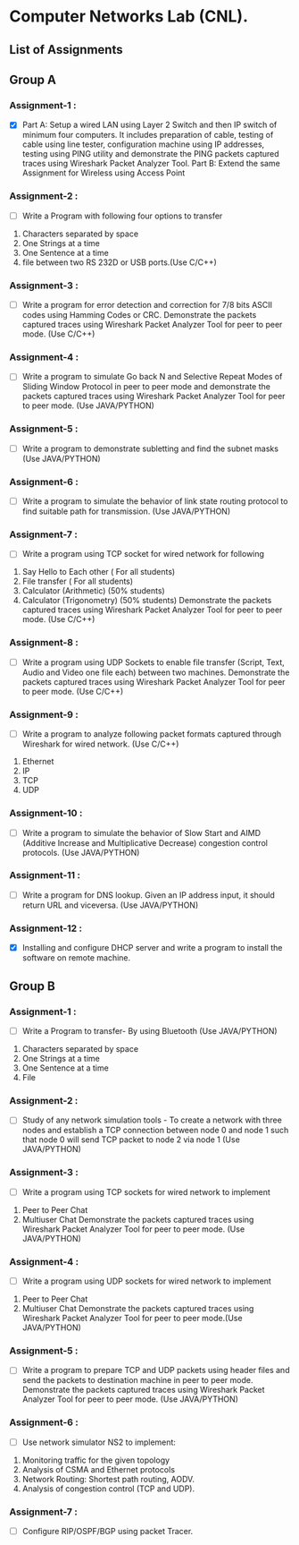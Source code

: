 # Computer Networks Lab (CNL).

## List of Assignments

## Group A

### Assignment-1 :
- [x] Part A: Setup a wired LAN using Layer 2 Switch and then IP switch of minimum four computers. It includes preparation of cable, testing of cable using line tester, configuration machine using IP addresses, testing using PING utility and demonstrate the PING packets captured traces using Wireshark Packet Analyzer Tool. Part B: Extend the same Assignment for Wireless using Access Point 

### Assignment-2 :
- [ ] Write a Program with following four options to transfer
1. Characters separated by space 
2. One Strings at a time
3. One Sentence at a time 
4. file between two RS 232D or USB ports.(Use C/C++)  

### Assignment-3 :
- [ ] Write a program for error detection and correction for 7/8 bits ASCII codes using Hamming Codes or CRC. Demonstrate the packets captured traces using Wireshark Packet Analyzer Tool for peer to peer mode. (Use C/C++)

### Assignment-4 :
- [ ] Write a program to simulate Go back N and Selective Repeat Modes of Sliding Window Protocol in peer to peer mode and demonstrate the packets captured traces using Wireshark Packet Analyzer Tool for peer to peer mode. (Use JAVA/PYTHON)

### Assignment-5 :
- [ ] Write a program to demonstrate subletting and find the subnet masks (Use JAVA/PYTHON)

### Assignment-6 :
- [ ] Write a program to simulate the behavior of link state routing protocol to find suitable path for transmission. (Use JAVA/PYTHON)

### Assignment-7 :
- [ ] Write a program using TCP socket for wired network for following
1. Say Hello to Each other ( For all students)
2. File transfer ( For all students)
3. Calculator (Arithmetic) (50% students)
4. Calculator (Trigonometry) (50% students)
    Demonstrate the packets captured traces using Wireshark Packet Analyzer Tool for peer to peer mode.  (Use C/C++)
    
### Assignment-8 :
- [ ] Write a program using UDP Sockets to enable file transfer (Script, Text, Audio and Video one file each) between two machines. Demonstrate the packets captured traces using Wireshark Packet Analyzer Tool for peer to peer mode.  (Use C/C++)

### Assignment-9 :
- [ ] Write a program to analyze following packet formats captured through Wireshark for wired network. (Use C/C++)
1. Ethernet 
2. IP 
3. TCP 
4. UDP

### Assignment-10 :
- [ ] Write a program to simulate the behavior of Slow Start and AIMD (Additive Increase and Multiplicative Decrease) congestion control protocols. (Use JAVA/PYTHON)

### Assignment-11 :
- [ ] Write a program for DNS lookup. Given an IP address input, it should return URL and viceversa. (Use JAVA/PYTHON)

### Assignment-12 :
- [x] Installing and configure DHCP server and write a program to install the software on remote machine.

## Group B

### Assignment-1 :
- [ ]  Write a Program to transfer- By using Bluetooth (Use JAVA/PYTHON)
1. Characters separated by space
2. One Strings at a time
3. One Sentence at a time 
4. File 

### Assignment-2 :
- [ ] Study of any network simulation tools - To create a network with three nodes and establish a TCP connection between node 0 and node 1 such that node 0 will send TCP packet to node 2 via node 1  (Use JAVA/PYTHON)

### Assignment-3 :
- [ ]  Write a program using TCP sockets for wired network to implement
1. Peer to Peer Chat
2. Multiuser Chat 
    Demonstrate the packets captured traces using Wireshark Packet Analyzer Tool for peer to peer mode. (Use JAVA/PYTHON)

### Assignment-4 :
- [ ] Write a program using UDP sockets for wired network to implement
1. Peer to Peer Chat
2. Multiuser Chat
    Demonstrate the packets captured traces using Wireshark Packet Analyzer Tool for peer to peer mode.(Use JAVA/PYTHON)

### Assignment-5 :
- [ ] Write a program to prepare TCP and UDP packets using header files and send the packets to destination machine in peer to peer mode. Demonstrate the packets captured traces using Wireshark Packet Analyzer Tool for peer to peer mode.  (Use JAVA/PYTHON)

### Assignment-6 :
- [ ]  Use network simulator NS2 to implement:
1. Monitoring traffic for the given topology
2. Analysis of CSMA and Ethernet protocols
3. Network Routing: Shortest path routing, AODV.
4. Analysis of congestion control (TCP and UDP).

### Assignment-7 :
- [ ] Configure RIP/OSPF/BGP using packet Tracer.